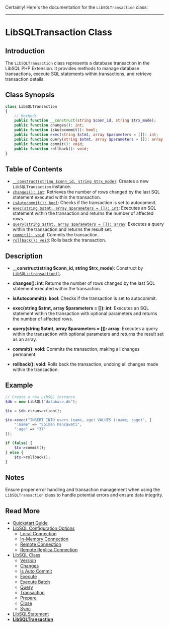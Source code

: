 Certainly! Here's the documentation for the `LibSQLTransaction` class:

---

# LibSQLTransaction Class

## Introduction

The `LibSQLTransaction` class represents a database transaction in the LibSQL PHP Extension. It provides methods to manage database transactions, execute SQL statements within transactions, and retrieve transaction details.

## Class Synopsis

```php
class LibSQLTransaction
{
    // Methods
    public function __construct(string $conn_id, string $trx_mode);
    public function changes(): int;
    public function isAutocommit(): bool;
    public function exec(string $stmt, array $parameters = []): int;
    public function query(string $stmt, array $parameters = []): array;
    public function commit(): void;
    public function rollback(): void;
}
```

## Table of Contents

- [`__construct(string $conn_id, string $trx_mode)`](#constructor): Creates a new `LibSQLTransaction` instance.
- [`changes(): int`](#changes): Retrieves the number of rows changed by the last SQL statement executed within the transaction.
- [`isAutocommit(): bool`](#isAutocommit): Checks if the transaction is set to autocommit.
- [`exec(string $stmt, array $parameters = []): int`](#exec): Executes an SQL statement within the transaction and returns the number of affected rows.
- [`query(string $stmt, array $parameters = []): array`](#query): Executes a query within the transaction and returns the result set.
- [`commit(): void`](#commit): Commits the transaction.
- [`rollback(): void`](#rollback): Rolls back the transaction.

## Description

- **__construct(string $conn_id, string $trx_mode)**: Construct by [`LibSQL::transaction()`](012-transaction.md).

- **changes(): int**: Returns the number of rows changed by the last SQL statement executed within the transaction.

- **isAutocommit(): bool**: Checks if the transaction is set to autocommit.

- **exec(string $stmt, array $parameters = []): int**: Executes an SQL statement within the transaction with optional parameters and returns the number of affected rows.

- **query(string $stmt, array $parameters = []): array**: Executes a query within the transaction with optional parameters and returns the result set as an array.

- **commit(): void**: Commits the transaction, making all changes permanent.

- **rollback(): void**: Rolls back the transaction, undoing all changes made within the transaction.

## Example

```php
// Create a new LibSQL instance
$db = new LibSQL("database.db");

$tx = $db->transaction();

$tx->exec("INSERT INTO users (name, age) VALUES (:name, :age)", [
    ":name" => "Soimah Pancawati",
    ":age" => "37"
]);

if (false) {
    $tx->commit();
} else {
    $tx->rollback();
}
```

## Notes

Ensure proper error handling and transaction management when using the `LibSQLTransaction` class to handle potential errors and ensure data integrity.

## Read More

- [Quickstart Guide](quick-start.md)
- [LibSQL Configuration Options](000-configuration.md)
    - [Local Connection](001-local-connection.md)
    - [In-Memory Connection](002-memory-connection.md)
    - [Remote Connection](003-remote-connection.md)
    - [Remote Replica Connection](004-remote-replica-connection.md)
- [LibSQL Class](005-LibSQL-class.md)
    - [Version](006-version.md)
    - [Changes](007-changes.md)
    - [Is Auto Commit](008-isAutocommit.md)
    - [Execute](009-execute.md)
    - [Execute Batch](010-executeBatch.md)
    - [Query](011-query.md)
    - [Transaction](012-transaction.md)
    - [Prepare](013-prepare.md)
    - [Close](014-close.md)
    - [Sync](015-sync.md)
- [LibSQLStatement](016-LibSQLStatement.md)
- **[LibSQLTransaction](017-LibSQLTransaction.md)**
